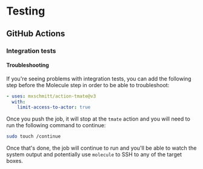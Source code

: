 # Testing

## GitHub Actions

### Integration tests

#### Troubleshooting

If you're seeing problems with integration tests, you can add the following step
before the Molecule step in order to be able to troubleshoot:

```yaml
- uses: mxschmitt/action-tmate@v3
  with:
    limit-access-to-actor: true
```

Once you push the job, it will stop at the `tmate` action and you will need to
run the following command to continue:

```bash
sudo touch /continue
```

Once that's done, the job will continue to run and you'll be able to watch the
system output and potentially use `molecule` to SSH to any of the target boxes.
